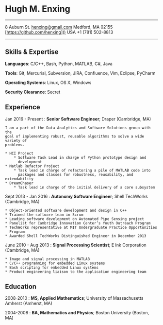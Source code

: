 Hugh M. Enxing
==============

-------------------     ------------------------------
8 Auburn St.                     [henxing@gmail.com]()
Medford, MA 02155       [https://github.com/henxing]()
USA                                  +1 (781) 502-8813
-------------------     ------------------------------

Skills & Expertise
------------------

**Languages**: C/C++, Bash, Python, MATLAB, C#, Java

**Tools**: Git, Mercurial, Subversion, JIRA, Confluence, Vim, Eclipse, PyCharm

**Operating Systems**: Linux, OS X, Windows

**Security Clearance**: Secret

Experience
----------

Jan 2016 - Present
:   **Senior Software Engineer**; Draper (Cambridge, MA)


    I am a part of the Data Analytics and Software Solutions group with the
    goal of implementing robust, reusable algorithms to solve a wide variety of
    problems.

    * HCI Project
        * Software Task Lead in charge of Python prototype design and
          development
    * Matlab Refactor Project
        * Task lead in charge of refactoring a pile of MATLAB code into
          packages and classes for robustness, reusability, and extendability
    * DreamChaser
        * Task lead in charge of the initial delivery of a core subsystem

Sept 2013 - Jan 2016
:   **Autonomy Software Engineer**; Shell TechWorks (Cambridge, MA)

    * Object-oriented software development and design in C++
    * Trained the software team in Scrum
    * Leading software development on Automated Pipe Sensing project
    * Panelist for Cambridge Innovation Center’s Youth Outreach Program
    * TechWorks representative at MIT Undergraduate Practice Opportunities
      Program
    * Awarded Shell TechWorks Distinguished Engineer in December 2013


June 2010 - Aug 2013
:   **Signal Processing Scientist**; E Ink Corporation (Cambridge, MA)

    * Image and signal processing in MATLAB
    * C/C++ programming for embedded Linux systems
    * Bash scripting for embedded Linux systems
    * Product engineering liaison to the application engineering team

Education
---------

2008-2010
:   **MS, Applied Mathematics**; University of Massachusetts Amherst (Amherst, MA)

2004-2008
:   **BA, Mathematics and Physics**; Boston University (Boston, MA)

